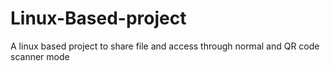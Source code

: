 # Linux-Based-project
A linux based project to share file and access through normal and QR code scanner mode
